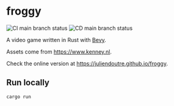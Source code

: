 # froggy

![CI main branch status](https://github.com/juliendoutre/froggy/actions/workflows/ci.yaml/badge.svg?branch=main) ![CD main branch status](https://github.com/juliendoutre/froggy/actions/workflows/cd.yaml/badge.svg?branch=main)

A video game written in Rust with [Bevy](https://bevyengine.org/).

Assets come from https://www.kenney.nl.

Check the online version at https://juliendoutre.github.io/froggy.

## Run locally

```shell
cargo run
```
